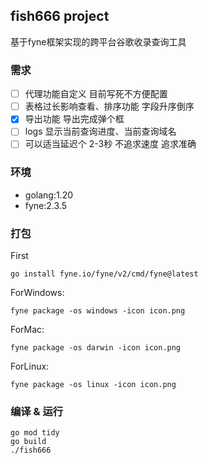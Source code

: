 ## fish666 project
基于fyne框架实现的跨平台谷歌收录查询工具

### 需求
- [ ] 代理功能自定义 目前写死不方便配置
- [ ] 表格过长影响查看、排序功能 字段升序倒序
- [x] 导出功能 导出完成弹个框
- [ ] logs  显示当前查询进度、当前查询域名
- [ ] 可以适当延迟个 2-3秒 不追求速度 追求准确

### 环境
- golang:1.20
- fyne:2.3.5

### 打包
First
```shell
go install fyne.io/fyne/v2/cmd/fyne@latest
```
ForWindows:
```shell
fyne package -os windows -icon icon.png
```
ForMac:
```shell
fyne package -os darwin -icon icon.png
```
ForLinux:
```shell
fyne package -os linux -icon icon.png
```
### 编译 & 运行
```shell
go mod tidy
go build
./fish666
```


